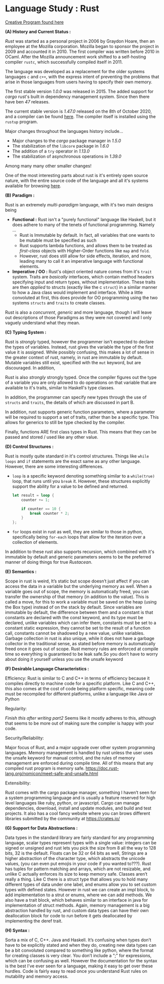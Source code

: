 # Language Study : Rust

[Creative Program found here](https://github.com/TheLoneWanderer4/CSC372-Final-Project-Rust/tree/main/priorityManager#priority-manager)

**(A) History and Current Status :**

*Rust* was started as a personal project in 2006 by Graydon Hoare, then an employee at the Mozilla corporation. Mozilla began to sponsor the project in 2009 and accounted it in 2010. The first compiler was written before 2010 in OCaml. After the Mozilla announcement work shifted to a self-hosting compiler `rustc`, which successfully compiled itself in 2011.  

The language was developed as a replacement for the older systems languages `c` and `c++`, with the express intent of preventing the problems that arise in those languages from users having to specify their own memory. 

The first stable version *1.0.0* was released in 2015. The added support for *cargo* rust's built in dependency management system. Since then there have ben *47* releases. 

The current stable version is *1.47.0* released on the 8th of October 2020, and a compiler can be found [here](https://doc.rust-lang.org/book/ch01-01-installation.html). The compiler itself is installed using the `rustup` program. 

Major changes throughout the languages history include...

- Major changes to the *cargo* package manager in *1.5.0*
- The stabilization of the `libcore` package in *1.6.0*
- The addition of a `try` operator in *1.13.0*
- The stabilization of asynchronous operations in *1.39.0* 

Among many many other smaller changes! 

One of the most interesting parts about rust is it's entirely open source nature, with the entire source code of the language and all it's systems available for browsing [here](https://github.com/rust-lang). 



**(B) Paradigm :**

Rust is an extremely *multi-paradigm* language, with it's two main designs being 

- **Functional :** Rust isn't a "purely functional" language like Haskell, but it does adhere to many of the tenets of functional programming. Namely ... 
  - Rust is Immutable by default. In fact, all variables that one wants to be mutable must be specified as such
  - Rust supports lambda functions, and allows them to be treated as *first-class* objects with Higher-Order functions like `map` and `fold`. 
  - However, rust does still allow for side effects, iteration, and more, leading many to call it an imperative language with functional elements. 
- **Imperative / OO :** Rust's object oriented nature comes from it's `trait` system. Traits are *basically* interfaces, which contain method headers specifying input and return types, without implementation. These traits are then *applied* to structs (exactly like the c `struct`) in a similar manner to how a Java class would implement and interface.  While a little convoluted at first, this does provide for OO programming using the two systems `structs` and `traits` to create classes.

Rust is also a *concurrent*, *generic* and more language, though I will leave out descriptions of those Paradigms as they were not covered and I only vaguely understand what they mean. 



**(C) Typing System :**  

Rust is *strongly* typed, however the programmer isn't expected to declare the types of variables. Instead, rust gives the variable the type of the first value it is assigned. While possibly confusing, this makes a lot of sense in the greater context of rust, namely, in rust are immutable by default. Mutable variables still exist, specified with the `mut` keyword, but are discouraged. In addition, 

Rust is also *strongly* strongly typed. Once the compiler figures out the type of a variable you are only allowed to do operations on that variable that are available to it's traits, similar to Haskell's type classes. 

In addition, the programmer can specify new types through the use of `structs` and `traits`, the details of which are discussed in part B. 

In addition, rust supports generic function parameters, where a parameter will be required to support a set of traits, rather than be a specific type. This allows for generics to still be type checked by the compiler. 

Finally, functions ARE first class types in Rust. This means that they can be passed and stored / used like any other value.



**(D) Control Structures :** 

Rust is mostly quite standard in it's control structures. Things like `while loops` and `if` statements are the exact same as any other language. However, there are some interesting differences. 

- `loop` is a specific keyword denoting something similar to a `while(true)` loop, that runs until you `break` it. However, these structures explicitly support the ability for a value to be defined and returned. 

  ```rust
  let result = loop {
      counter += 1;
  
      if counter == 10 {
          break counter * 2;
      }
  };
  ```

- `for` loops exist in rust as well, they are similar to those in python, specifically being `for-each` loops that allow for the iteration over a collection of elements. 

In addition to these rust also supports recursion, which combined with it's immutable by default and generic parameters seems to be the preferred manner of doing things for true *Rustacean*. 



**(E) Semantics :** 

Scope in rust is weird, It’s static but  scope doesn’t just affect if you can access the data in a variable but the underlying memory as well. When a variable goes out of scope, the memory is automatically freed, you can transfer the ownership of that memory (in addition to the value). This is called a move, for this to work a variable must be saved on the heap (using the Box type) instead of on the stack by default. Since variables are immutable by default, the difference between them and a constant is that constants are declared with the const keyword, and its type must be declared, unlike variables which can infer them, constants must be set to a constant static expression, they cannot be set to the result of a function call, constants cannot be shadowed by a new value, unlike variables. Garbage collection in rust is also unique, while it does not have a garbage collector in the traditional sense, as stated before memory is automatically freed once it goes out of scope. Rust memory rules are enforced at compile time so everything is guaranteed to be leak safe.So you don’t have to worry about doing it yourself unless you use the unsafe keyword 

**(F) Desirable Language Characteristics :** 

Efficiency: Rust is similar to C and C++ in terms of efficiency because it compiles directly to machine code for a specific platform. Like C and C++, this also comes at the cost of code being platform specific, meaning code must be recompiled for different platforms, unlike a language like Java or Python

Regularity: 

*Finish this after writing part2* 
Seems like it mostly adheres to this, although that seems to be more out of making sure the compiler is happy with your code. 

Security/Reliability:

Major focus of Rust, and a major upgrade over other system programming languages. Memory management is handled by rust unless the user uses the unsafe keyword for manual control, and the rules of memory management are enforced during compile time. All of this means that any compiled rust program is memory safe.
https://doc.rust-lang.org/nomicon/meet-safe-and-unsafe.html

Extensibility: 

Rust comes with the cargo package manager, something I haven’t seen for a system programming language and is usually a feature reserved for high level languages like ruby, python, or javascript. Cargo can manage dependencies, download, install and update modules, and build and test projects. It also has a cool fancy website where you can brows different libraries submitted by the community at https://crates.io/

**(G) Support for Data Abstractions :** 

Data types in the standard library are fairly standard for any programming language, scalar types represent types with a single value: integers can be signed or unsigned and rust lets you pick the size from 8 all the way to 128 bits, 32 is the default. Floats can be 32 or 64 bits as well, Strings are a higher abstraction of the character type, which abstracts the unicode values, (you can even put emojis in your code if you wanted to???). Rust has tuples for pattern matching and arrays, which are not resizable, and unlike C actually enforces its size to keep memory safe. Classes aren’t really a thing. Like C there is a struct type that allows you to hold many different types of data under one label, and enums allow you to set custom types with defined states. However in rust we can create an impl block, to add implementation to a strut or enums, where we can add methods.  We also have a trait block, which behaves similar to an interface in java for implementation of struct methods. Again, memory management is a big abstraction handled by rust, and custom data types can have their own deallocation block for code to run before it gets deallocated by implementing the deref trait. 

**(H) Syntax :** 

Sorta a mix of C, C++. Java and Haskell. It’s confusing when types don’t have to be explicitly stated and when they do, creating new data types can be a bit convoluted compared to something like python, where the format for creating classes is very clear. You don’t include a “;” for expressions, which can be confusing as well. However the documentation for the syntax is the best I’ve ever seen for a language, making it easy to get over these hurdles. Code is fairly easy to read once you understand Rust rules on mutability and memory access. 








